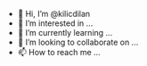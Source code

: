 - 👋 Hi, I’m @kilicdilan
- 👀 I’m interested in ...
- 🌱 I’m currently learning ...
- 💞️ I’m looking to collaborate on ...
- 📫 How to reach me ...

<!---
kilicdilan/kilicdilan is a ✨ special ✨ repository because its `README.md` (this file) appears on your GitHub profile.
You can click the Preview link to take a look at your changes.
--->
